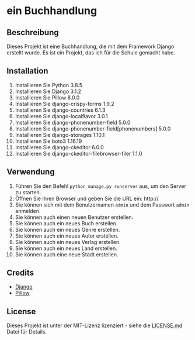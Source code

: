 # ein Buchhandlung

## Beschreibung

Dieses Projekt ist eine Buchhandlung, die mit dem Framework Django erstellt wurde. Es ist ein Projekt, das ich für die Schule gemacht habe.

## Installation

1. Installieren Sie Python 3.8.5
2. Installieren Sie Django 3.1.2
3. Installieren Sie Pillow 8.0.0
4. Installieren Sie django-crispy-forms 1.9.2
5. Installieren Sie django-countries 6.1.3
6. Installieren Sie django-localflavor 3.0.1
7. Installieren Sie django-phonenumber-field 5.0.0
8. Installieren Sie django-phonenumber-field[phonenumbers] 5.0.0
9. Installieren Sie django-storages 1.10.1
10. Installieren Sie boto3 1.16.19
11. Installieren Sie django-ckeditor 6.0.0
12. Installieren Sie django-ckeditor-filebrowser-filer 1.1.0

## Verwendung

1. Führen Sie den Befehl `python manage.py runserver` aus, um den Server zu starten.
2. Öffnen Sie Ihren Browser und geben Sie die URL ein: http://
3. Sie können sich mit dem Benutzernamen `admin` und dem Passwort `admin` anmelden.
4. Sie können auch einen neuen Benutzer erstellen.
5. Sie können auch ein neues Buch erstellen.
6. Sie können auch ein neues Genre erstellen.
7. Sie können auch ein neues Autor erstellen.
8. Sie können auch ein neues Verlag erstellen.
9. Sie können auch ein neues Land erstellen.
10. Sie können auch eine neue Stadt erstellen.

## Credits

-   [Django](https://www.djangoproject.com/)
-   [Pillow](https://pypi.org/project/Pillow/)

## License

Dieses Projekt ist unter der MIT-Lizenz lizenziert - siehe die [LICENSE.md](LICENSE.md) Datei für Details.
